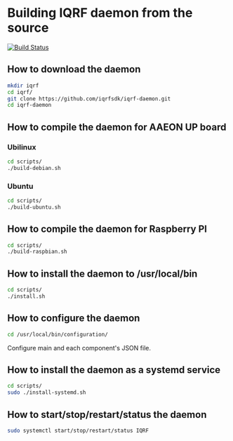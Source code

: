 # Building IQRF daemon from the source

[![Build Status](https://travis-ci.org/iqrfsdk/iqrf-daemon.svg?branch=master)](https://travis-ci.org/iqrfsdk/iqrf-daemon)

## How to download the daemon

```Bash
mkdir iqrf
cd iqrf/
git clone https://github.com/iqrfsdk/iqrf-daemon.git
cd iqrf-daemon
```

## How to compile the daemon for AAEON UP board

### Ubilinux

```Bash
cd scripts/
./build-debian.sh
```

### Ubuntu

```Bash
cd scripts/
./build-ubuntu.sh
```

## How to compile the daemon for Raspberry PI

```Bash
cd scripts/
./build-raspbian.sh
```

## How to install the daemon to /usr/local/bin

```Bash
cd scripts/
./install.sh
```

## How to configure the daemon

```Bash
cd /usr/local/bin/configuration/
```
Configure main and each component's JSON file.

## How to install the daemon as a systemd service

```Bash
cd scripts/
sudo ./install-systemd.sh
```

## How to start/stop/restart/status the daemon

```Bash
sudo systemctl start/stop/restart/status IQRF
```
